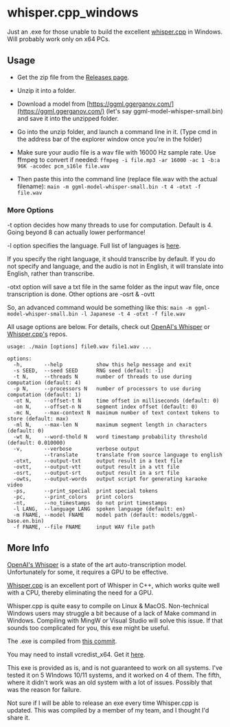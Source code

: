 # whisper.cpp_windows
Just an .exe for those unable to build the excellent [whisper.cpp](https://github.com/ggerganov/whisper.cpp) in Windows. Will probably work only on x64 PCs. 

## Usage
* Get the zip file from the [Releases page](https://github.com/regstuff/whisper.cpp_windows/releases/tag/v0.0.1). 

* Unzip it into a folder.

* Download a model from [https://ggml.ggerganov.com/](https://ggml.ggerganov.com/) (let's say ggml-model-whisper-small.bin) and save it into the unzipped folder.

* Go into the unzip folder, and launch a command line in it. (Type cmd in the address bar of the explorer window once you're in the folder)

* Make sure your audio file is a wav file with 16000 Hz sample rate. Use ffmpeg to convert if needed: `ffmpeg -i file.mp3 -ar 16000 -ac 1 -b:a 96K -acodec pcm_s16le file.wav`

* Then paste this into the command line (replace file.wav with the actual filename): `main -m ggml-model-whisper-small.bin -t 4 -otxt -f file.wav`

### More Options
-t option decides how many threads to use for computation. Default is 4. Going beyond 8 can actually lower performance!

-l option specifies the language. Full list of languages is [here](https://github.com/openai/whisper#available-models-and-languages).

If you specify the right language, it should transcribe by default. If you do not specify and language, and the audio is not in English, it will translate into English, rather than transcribe.

-otxt option will save a txt file in the same folder as the input wav file, once transcription is done. Other options are -osrt & -ovtt

So, an advanced command would be something like this: `main -m ggml-model-whisper-small.bin -l Japanese -t 4 -otxt -f file.wav`

All usage options are below. For details, check out [OpenAI's Whisper](https://github.com/openai/whisper) or [Whisper.cpp's](https://github.com/ggerganov/whisper.cpp) repos.

```
usage: ./main [options] file0.wav file1.wav ...

options:
  -h,       --help           show this help message and exit
  -s SEED,  --seed SEED      RNG seed (default: -1)
  -t N,     --threads N      number of threads to use during computation (default: 4)
  -p N,     --processors N   number of processors to use during computation (default: 1)
  -ot N,    --offset-t N     time offset in milliseconds (default: 0)
  -on N,    --offset-n N     segment index offset (default: 0)
  -mc N,    --max-context N  maximum number of text context tokens to store (default: max)
  -ml N,    --max-len N      maximum segment length in characters (default: 0)
  -wt N,    --word-thold N   word timestamp probability threshold (default: 0.010000)
  -v,       --verbose        verbose output
            --translate      translate from source language to english
  -otxt,    --output-txt     output result in a text file
  -ovtt,    --output-vtt     output result in a vtt file
  -osrt,    --output-srt     output result in a srt file
  -owts,    --output-words   output script for generating karaoke video
  -ps,      --print_special  print special tokens
  -pc,      --print_colors   print colors
  -nt,      --no_timestamps  do not print timestamps
  -l LANG,  --language LANG  spoken language (default: en)
  -m FNAME, --model FNAME    model path (default: models/ggml-base.en.bin)
  -f FNAME, --file FNAME     input WAV file path
```


## More Info
[OpenAI's Whisper](https://github.com/openai/whisper) is a state of the art auto-transcription model. Unfortunately for some, it requires a GPU to be effective.

[Whisper.cpp](https://github.com/ggerganov/whisper.cpp) is an excellent port of Whisper in C++, which works quite well with a CPU, thereby eliminating the need for a GPU.

Whisper.cpp is quite easy to compile on Linux & MacOS. Non-technical Windows users may struggle a bit because of a lack of Make command in Windows. Compiling with MingW or Visual Studio will solve this issue. If that sounds too complicated for you, this exe might be useful.

The .exe is compiled from [this commit](https://github.com/ggerganov/whisper.cpp/commit/83c742f1a78a018c4eac790fabab91f174d92c3a).

You may need to install vcredist_x64. Get it [here](https://learn.microsoft.com/en-us/cpp/windows/latest-supported-vc-redist?view=msvc-170).

This exe is provided as is, and is not guaranteed to work on all systems. I've tested it on 5 WIndows 10/11 systems, and it worked on 4 of them. The fifth, where it didn't work was an old system with a lot of issues. Possibly that was the reason for failure.

Not sure if I will be able to release an exe every time Whisper.cpp is updated. This was compiled by a member of my team, and I thought I'd share it.
